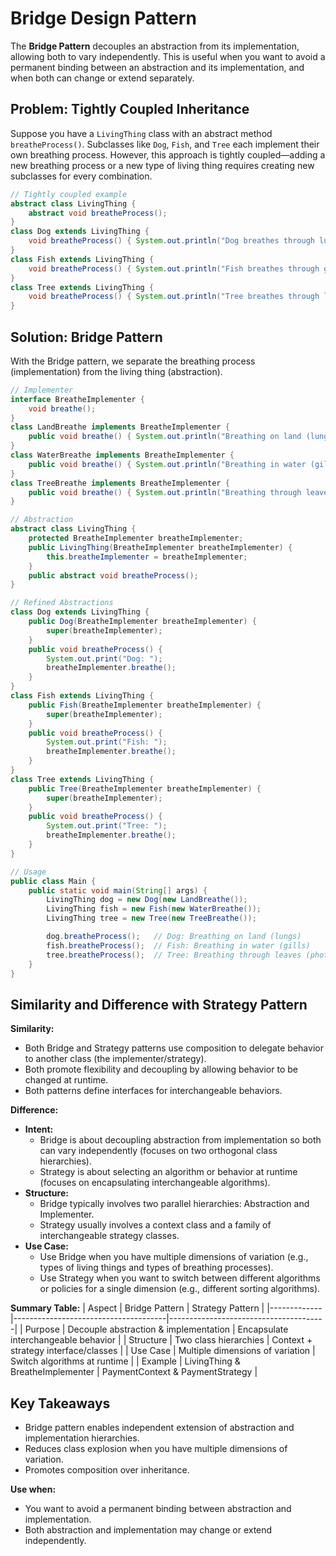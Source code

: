 # Bridge Design Pattern

The **Bridge Pattern** decouples an abstraction from its implementation, allowing both to vary independently. This is useful when you want to avoid a permanent binding between an abstraction and its implementation, and when both can change or extend separately.

## Problem: Tightly Coupled Inheritance
Suppose you have a `LivingThing` class with an abstract method `breatheProcess()`. Subclasses like `Dog`, `Fish`, and `Tree` each implement their own breathing process. However, this approach is tightly coupled—adding a new breathing process or a new type of living thing requires creating new subclasses for every combination.

```java
// Tightly coupled example
abstract class LivingThing {
    abstract void breatheProcess();
}
class Dog extends LivingThing {
    void breatheProcess() { System.out.println("Dog breathes through lungs (land)"); }
}
class Fish extends LivingThing {
    void breatheProcess() { System.out.println("Fish breathes through gills (water)"); }
}
class Tree extends LivingThing {
    void breatheProcess() { System.out.println("Tree breathes through leaves (air)"); }
}
```

## Solution: Bridge Pattern
With the Bridge pattern, we separate the breathing process (implementation) from the living thing (abstraction).

```java
// Implementer
interface BreatheImplementer {
    void breathe();
}
class LandBreathe implements BreatheImplementer {
    public void breathe() { System.out.println("Breathing on land (lungs)"); }
}
class WaterBreathe implements BreatheImplementer {
    public void breathe() { System.out.println("Breathing in water (gills)"); }
}
class TreeBreathe implements BreatheImplementer {
    public void breathe() { System.out.println("Breathing through leaves (photosynthesis)"); }
}

// Abstraction
abstract class LivingThing {
    protected BreatheImplementer breatheImplementer;
    public LivingThing(BreatheImplementer breatheImplementer) {
        this.breatheImplementer = breatheImplementer;
    }
    public abstract void breatheProcess();
}

// Refined Abstractions
class Dog extends LivingThing {
    public Dog(BreatheImplementer breatheImplementer) {
        super(breatheImplementer);
    }
    public void breatheProcess() {
        System.out.print("Dog: ");
        breatheImplementer.breathe();
    }
}
class Fish extends LivingThing {
    public Fish(BreatheImplementer breatheImplementer) {
        super(breatheImplementer);
    }
    public void breatheProcess() {
        System.out.print("Fish: ");
        breatheImplementer.breathe();
    }
}
class Tree extends LivingThing {
    public Tree(BreatheImplementer breatheImplementer) {
        super(breatheImplementer);
    }
    public void breatheProcess() {
        System.out.print("Tree: ");
        breatheImplementer.breathe();
    }
}

// Usage
public class Main {
    public static void main(String[] args) {
        LivingThing dog = new Dog(new LandBreathe());
        LivingThing fish = new Fish(new WaterBreathe());
        LivingThing tree = new Tree(new TreeBreathe());

        dog.breatheProcess();   // Dog: Breathing on land (lungs)
        fish.breatheProcess();  // Fish: Breathing in water (gills)
        tree.breatheProcess();  // Tree: Breathing through leaves (photosynthesis)
    }
}
```

## Similarity and Difference with Strategy Pattern

**Similarity:**
- Both Bridge and Strategy patterns use composition to delegate behavior to another class (the implementer/strategy).
- Both promote flexibility and decoupling by allowing behavior to be changed at runtime.
- Both patterns define interfaces for interchangeable behaviors.

**Difference:**
- **Intent:**
  - Bridge is about decoupling abstraction from implementation so both can vary independently (focuses on two orthogonal class hierarchies).
  - Strategy is about selecting an algorithm or behavior at runtime (focuses on encapsulating interchangeable algorithms).
- **Structure:**
  - Bridge typically involves two parallel hierarchies: Abstraction and Implementer.
  - Strategy usually involves a context class and a family of interchangeable strategy classes.
- **Use Case:**
  - Use Bridge when you have multiple dimensions of variation (e.g., types of living things and types of breathing processes).
  - Use Strategy when you want to switch between different algorithms or policies for a single dimension (e.g., different sorting algorithms).

**Summary Table:**
| Aspect      | Bridge Pattern                        | Strategy Pattern                      |
|-------------|--------------------------------------|---------------------------------------|
| Purpose     | Decouple abstraction & implementation | Encapsulate interchangeable behavior  |
| Structure   | Two class hierarchies                | Context + strategy interface/classes  |
| Use Case    | Multiple dimensions of variation      | Switch algorithms at runtime          |
| Example     | LivingThing & BreatheImplementer      | PaymentContext & PaymentStrategy      |

## Key Takeaways
- Bridge pattern enables independent extension of abstraction and implementation hierarchies.
- Reduces class explosion when you have multiple dimensions of variation.
- Promotes composition over inheritance.

**Use when:**
- You want to avoid a permanent binding between abstraction and implementation.
- Both abstraction and implementation may change or extend independently.